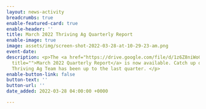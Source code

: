 ```yaml
---
layout: news-activity
breadcrumbs: true
enable-featured-card: true
enable-header: ''
title: March 2022 Thriving Ag Quarterly Report
enable-image: true
image: assets/img/screen-shot-2022-03-28-at-10-29-23-am.png
event-date: 
description: <p>The <a href="https://drive.google.com/file/d/1z6Z8niWoGzYiawT82nM80VJakKalfZFr/view?usp=sharing"
  title="">March 2022 Quarterly Report</a> is now available. Catch up on what the
  Thriving Ag Team has been up to the last quarter. </p>
enable-button-link: false
button-text: ''
button-url: ''
date_added: 2022-03-28 04:00:00 +0000

---
```

